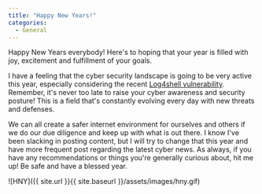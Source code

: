 ```yaml
---
title: "Happy New Years!"
categories:
  - General
---
```


Happy New Years everybody! Here's to hoping that your year is filled with joy, excitement and fulfillment of your goals.

I have a feeling that the cyber security landscape is going to be very active this year, especially considering the recent [Log4shell vulnerability](https://www.freshprinceofhacking.com/general/Log4Shell-Vulnerability/). Remember, it's never too late to raise your cyber awareness and security posture! This is a field that's constantly evolving every day with new threats and defenses.

We can all create a safer internet environment for ourselves and others if we do our due diligence and keep up with what is out there. I know I've been slacking in posting content, but I will try to change that this year and have more frequent post regarding the latest cyber news. As always, if you have any recommendations or things you're generally curious about, hit me up! Be safe and have a blessed year. 

![HNY]({{ site.url }}{{ site.baseurl }}/assets/images/hny.gif)
